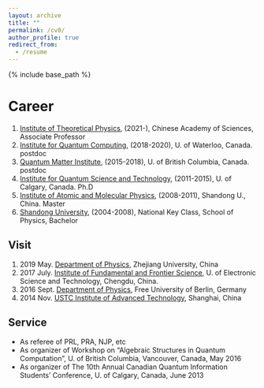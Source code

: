 ```yaml
---
layout: archive
title: ""
permalink: /cv0/
author_profile: true
redirect_from:
  - /resume
---
```


{% include base_path %}

Career
======
1. [Institute of Theoretical Physics](http://english.itp.cas.cn/), (2021-), Chinese Academy of Sciences, Associate Professor
2. [Institute for Quantum Computing](https://uwaterloo.ca/institute-for-quantum-computing/), (2018-2020), U. of Waterloo, Canada. postdoc
3. [Quantum Matter Institute](https://qmi.ubc.ca/), (2015-2018), U. of British Columbia, Canada. postdoc 
4. [Institute for Quantum Science and Technology](https://www.iqst.ca/), (2011-2015), U. of Calgary, Canada. Ph.D
5. [Institute of Atomic and Molecular Physics](http://www.phy.sdu.edu.cn/info/1104/4834.htm), (2008-2011), Shandong U., China. Master
6. [Shandong University](http://www.en.sdu.edu.cn/), (2004-2008), National Key Class, School of Physics, Bachelor

Visit
------
1. 2019 May. [Department of Physics](http://physics.zju.edu.cn/english/), Zhejiang University, China
1. 2017 July. [Institute of Fundamental and Frontier Science](http://www.iffs.uestc.edu.cn/), U. of Electronic Science and Technology, Chengdu, China.
1. 2016 Sept. [Department of Physics](https://www.physik.fu-berlin.de/en/forschung/index.html), Free University of Berlin, Germany
1. 2014 Nov. [USTC Institute of Advanced Technology](https://iat.ustc.edu.cn/), Shanghai, China

Service
------
* As referee of PRL, PRA, NJP, etc
* As organizer of Workshop on “Algebraic Structures in Quantum Computation”, U. of British Columbia, Vancouver, Canada, May 2016
* As organizer of The 10th Annual Canadian Quantum Information Students’ Conference, U. of Calgary, Canada, June 2013
